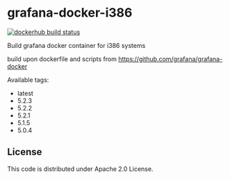# grafana-docker-i386
[![dockerhub build status](https://img.shields.io/docker/build/urfin78/grafana-i386.svg)](https://hub.docker.com/r/urfin78/grafana-i386/)

Build grafana docker container for i386 systems

build upon dockerfile and scripts from https://github.com/grafana/grafana-docker

Available tags: 
* latest
* 5.2.3
* 5.2.2
* 5.2.1
* 5.1.5
* 5.0.4

## License
This code is distributed under Apache 2.0 License.
